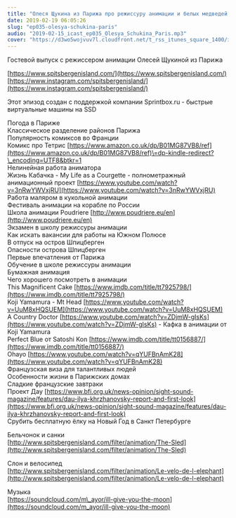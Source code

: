 ```yaml
---
title: "Олеся Щукина из Парижа про режиссуру анимации и белых медведей - выпуск 35"
date: 2019-02-19 06:05:26
slug: "ep035-olesya-schukina-paris"
audio: "2019-02-15_icast_ep035_Olesya_Schukina_Paris.mp3"
cover: "https://d3wo5wojvuv7l.cloudfront.net/t_rss_itunes_square_1400/images.spreaker.com/original/d20daaa729fc8cae11f6717f5c961b50.jpg"
---
```

Гостевой выпуск с режиссером анимации Олесей Щукиной из Парижа  
  
[https://www.spitsbergenisland.com/](https://www.spitsbergenisland.com/)  
[https://www.instagram.com/spitsbergenisland/](https://www.instagram.com/spitsbergenisland/)  
  
Этот эпизод создан с поддержкой компании Sprintbox.ru - быстрые виртуальные машины на SSD  
  
Погода в Париже  
Классическое разделение районов Парижа  
Популярность комиксов во Франции  
Комикс про Тетрис [https://www.amazon.co.uk/dp/B01MG87VB8/ref](https://www.amazon.co.uk/dp/B01MG87VB8/ref)\=dp-kindle-redirect?\_encoding=UTF8&btkr=1  
Нелинейная работа аниматора  
Жизнь Кабачка - My Life as a Courgette - полнометражный анимационный проект [https://www.youtube.com/watch?v=3nRwYWVxjRU](https://www.youtube.com/watch?v=3nRwYWVxjRU)  
Работа маляром в кукольной анимации  
Фестиваль анимации на корабле по России  
Школа анимации Poudriere [http://www.poudriere.eu/en](http://www.poudriere.eu/en)  
Экзамен в школу режиссуры анимации  
Как искать вакансии для работы на Южном Полюсе  
В отпуск на остров Шпицберген  
Опасности острова Шпицберген  
Первые впечатления от Парижа  
Обучение в школе режиссуры анимации  
Бумажная анимация  
Чего хорошего посмотреть в анимации  
This Magnificent Cake [https://www.imdb.com/title/tt7925798/](https://www.imdb.com/title/tt7925798/)  
Koji Yamamura - Mt Head [https://www.youtube.com/watch?v=UuM8xHQSUEM](https://www.youtube.com/watch?v=UuM8xHQSUEM)  
A Country Doctor [https://www.youtube.com/watch?v=ZDjmW-gIsKs](https://www.youtube.com/watch?v=ZDjmW-gIsKs) - Кафка в анимации от Koji Yamamura  
Perfect Blue от Satoshi Kon [https://www.imdb.com/title/tt0156887/](https://www.imdb.com/title/tt0156887/)  
Ohayo [https://www.youtube.com/watch?v=qYUFBnAmK28](https://www.youtube.com/watch?v=qYUFBnAmK28)  
Французская виза для талантливых людей  
Особенности жизни в Парижских домах  
Сладкие французские завтраки  
Проект Дау [https://www.bfi.org.uk/news-opinion/sight-sound-magazine/features/dau-ilya-khrzhanovsky-report-and-first-look](https://www.bfi.org.uk/news-opinion/sight-sound-magazine/features/dau-ilya-khrzhanovsky-report-and-first-look)  
Срубить бесплатную ёлку на Новый Год в Санкт Петербурге  
  
Бельчонок и санки  
[http://www.spitsbergenisland.com/filter/animation/The-Sled](http://www.spitsbergenisland.com/filter/animation/The-Sled)  
  
Слон и велосипед  
[http://www.spitsbergenisland.com/filter/animation/Le-velo-de-l-elephant](http://www.spitsbergenisland.com/filter/animation/Le-velo-de-l-elephant)  
  
Музыка  
[https://soundcloud.com/m\_ayor/ill-give-you-the-moon](https://soundcloud.com/m_ayor/ill-give-you-the-moon)
